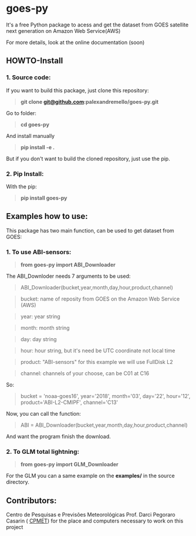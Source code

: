 # goes-py 

 It's a free Python package to acess and get the dataset from GOES satellite next generation on Amazon Web Service(AWS)
 
 For more details, look at the online documentation (soon)

## HOWTO-Install 
 
 ### 1. Source code:
 
 If you want to build this package, just clone this repository:

 >**git clone git@github.com:palexandremello/goes-py.git**

 Go to folder:

>**cd goes-py** 

 And install manually

>**pip install -e .**

But if you don't want to build the cloned repository, just use the pip.

 ### 2. Pip Install: 
 
  With the pip:
  
  > **pip install goes-py**

 ## Examples how to use:

 This package has two main function, can be used to get dataset from GOES:

 ### 1. To use ABI-sensors:
 
> **from goes-py import ABI_Downloader**

The ABI_Downloder needs 7 arguments to be used:

>ABI_Downloader(bucket,year,month,day,hour,product,channel)

>bucket: name of reposity from GOES on the Amazon Web Service (AWS)

>year: year string 

>month: month string 

>day: day string

>hour: hour string, but it's need be UTC coordinate not local time

>product: "ABI-sensors" for this example we will use FullDisk L2

>channel: channels of your choose, can be C01 at C16

So:
>bucket = 'noaa-goes16', year='2018', month='03', day='22', hour='12', product='ABI-L2-CMIPF', channel='C13'

Now, you can call the function:
> ABI = ABI_Downloader(bucket,year,month,day,hour,product,channel)

And want the program finish the download.

 ### 2. To GLM total lightning:
 
> **from goes-py import GLM_Downloader**

For the GLM you can a same example on the **examples/** in the source directory.

 ## Contributors: 
 Centro de Pesquisas e Previsões Meteorológicas Prof. Darci Pegoraro Casarin ( <a href="https://wp.ufpel.edu.br/cppmet/">CPMET</a>) for the place and computers necessary to work on this project 

